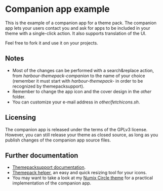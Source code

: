 # Companion app example

This is the example of a companion app for a theme pack. The companion app lets your users contact you and ask for apps to be included in your theme with a single-click action. It also supports translation of the UI.

Feel free to fork it and use it on your projects.

## Notes

  * Most of the changes can be performed with a search&replace action, from *harbour-themepack-companion* to the name of your choice (remember it must start with *harbour-themepack-* in order to be recognized by themepacksupport).
  * Remember to change the app icon and the cover design in the *other* folder.
  * You can customize your e-mail address in *other/fetchicons.sh*.

## Licensing

The companion app is released under the terms of the GPLv3 license. However, you can still release your theme as closed source, as long as you publish changes of the companion app source files.

## Further documentation

  * [Themepacksupport documentation](https://uithemer.github.io/themepacksupport-sailfishos/docs/getstarted.html).
  * [Themepack helper](https://github.com/uithemer/harbour-themepack-dummy), an easy and quick resizing tool for your icons.
  * You may want to take a look at my [Numix Circle theme](https://uithemer.github.io/harbour-themepack-numix-circle/) for a practical implementation of the companion app.
